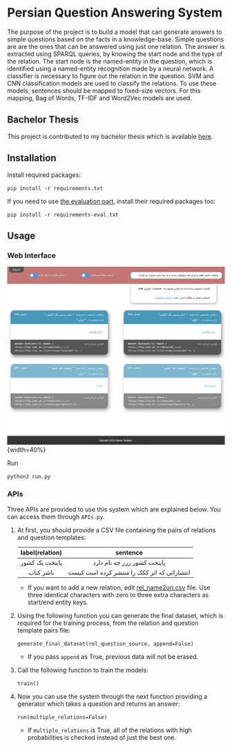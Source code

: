 Persian Question Answering System
====================

The purpose of the project is to build a model that can generate answers to simple questions based on the facts in a knowledge-base. Simple questions are are the ones that can be answered using just one relation. The answer is extracted using SPARQL queries, by knowing the start node and the type of the relation. The start node is the named-entity in the question, which is identified using a named-entity recognition made by a neural network. A classifier is necessary to figure out the relation in the question. SVM and CNN classification models are used to classify the relations. To use these models, sentences should be mapped to fixed-size vectors. For this mapping, Bag of Words, TF-IDF and Word2Vec models are used.

## Bachelor Thesis

This project is contributed to my bachelor thesis which is available [here](src/master/docs/Thesis.pdf).

## Installation

Install required packages:
    
    pip install -r requirements.txt
    
If you need to use [the evaluation part](src/master/src/evaluation/), install their required packages too:

    pip install -r requirements-eval.txt

## Usage

### Web Interface

![Interface](docs/Thesis%20Latex/figures/interface/admin-double-multiple-new.png){width=40%}

Run
    
    python3 run.py
    
### APIs

Three APIs are provided to use this system which are explained below. You can access them through `APIs.py`.

1. At first, you should provide a CSV file containing the pairs of relations and question templates:
    
    | label(relation) 	| sentence 	|
    | :-: | :-: |
    | پایتخت یک کشور | پایتخت کشور ررر چه نام دارد |
    | ناشر کتاب | انتشاراتی که اثر ککک را منتشر کرده است کیست |

    * If you want to add a new relation, edit [rel_name2uri.csv](src/master/dataset/rel_name2uri.csv) file. Use three identical characters with zero to three extra characters as start/end entity keys.
    
2. Using the following function you can generate the final dataset, which is required for the training process, from the relation and question template pairs file:

    ```
    generate_final_dataset(rel_question_source, append=False)
    ``` 

    * If you pass `append` as True, previous data will not be erased.

3. Call the following function to train the models:

    ```
    train()
    ``` 

4. Now you can use the system through the next function providing a generator which takes a question and returns an answer:

    ```
    run(multiple_relations=False)
    ``` 
    
    * If `multiple_relations` is True, all of the relations with high probabilities is checked instead of just the best one.